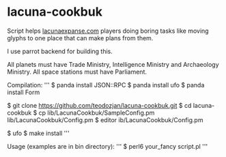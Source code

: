 lacuna-cookbuk
==============

Script helps [lacunaexpanse.com](https://us1.lacunaexpanse.com/) players doing boring tasks like moving glyphs to one place that can make plans from them. 

I use parrot backend for building this. 

All planets must have Trade Ministry, Intelligence Ministry and Archaeology Ministry. All space stations must have Parliament.

Compilation:
'''
$ panda install JSON::RPC
$ panda install ufo
$ panda install Form 

$ git clone https://github.com/teodozjan/lacuna-cookbuk.git
$ cd lacuna-cookbuk
$ cp lib/LacunaCookbuk/SampleConfig.pm lib/LacunaCookbuk/Config.pm 
$ editor ib/LacunaCookbuk/Config.pm 

$ ufo
$ make install
'''

Usage (examples are in bin directory):
'''
$ perl6 your_fancy script.pl
'''
